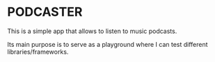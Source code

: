# PODCASTER
This is a simple app that allows to listen to music podcasts.

Its main purpose is to serve as a playground where I can test different libraries/frameworks.
